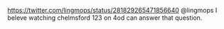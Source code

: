 https://twitter.com/lingmops/status/281829265471856640 @lingmops I beleve watching chelmsford 123 on 4od can answer that question.